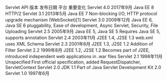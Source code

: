 Servlet API 
版本	    发布日期	    平台	   重要变化
Servlet 4.0	2017年9月	Java EE 8	HTTP/2
Servlet 3.1	2013年5月	Java EE 7	Non-blocking I/O, HTTP protocol upgrade mechanism (WebSocket)[1]
Servlet 3.0	2009年12月	Java EE 6,  Java SE 6	pluggability, Ease of development, Async Servlet, Security, File Uploading
Servlet 2.5	2005年9月	Java EE 5,  Java SE 5	Requires Java SE 5, supports annotation
Servlet 2.4	2003年11月	J2EE 1.4,   J2SE 1.3	web.xml uses XML Schema
Servlet 2.3	2001年8月	J2EE 1.3,   J2SE 1.2	Addition of Filter
Servlet 2.2	1999年8月	J2EE 1.2,   J2SE 1.2	Becomes part of J2EE, introduced independent web applications in .war files
Servlet 2.1	1998年11月	Unspecified	First official specification, added RequestDispatcher, ServletContext
Servlet 2.0		        JDK 1.1	    Part of Java Servlet Development Kit 2.0
Servlet 1.0	1997年6月		